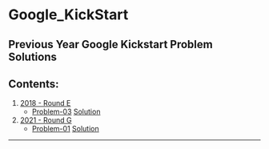 # Google_KickStart
Previous Year Google Kickstart Problem Solutions
---
## Contents:
1. [2018 - Round E](https://github.com/ironsubhajit/Google_KickStart/tree/main/2018_ROUND_E)
    * [Problem-03][2018-Problem-E-03] [Solution](https://github.com/ironsubhajit/Google_KickStart/blob/main/2018_ROUND_E/yogurt.py)
2. [2021 - Round G](https://github.com/ironsubhajit/Google_KickStart/tree/main/2021_ROUND_G)
    * [Problem-01][2021-Problem-G-01] [Solution](https://github.com/ironsubhajit/Google_KickStart/blob/main/2021_ROUND_G/Solution.java)


---
[2018-Problem-E-03]: https://codingcompetitions.withgoogle.com/kickstart/round/0000000000050ff5/00000000000510f1
[2021-Problem-G-01]: https://codingcompetitions.withgoogle.com/kickstart/round/00000000004362d6/00000000008b3771
